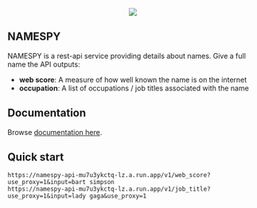 <p align="center">
    <a href="https://namespy.ml"><img src="https://raw.githubusercontent.com/RaidasGrisk/names_app/master/web/src/assets/Picture1.png"/></a>
</p>

## NAMESPY

NAMESPY is a rest-api service providing details about names. Give a full name the API outputs:
* <b>web score</b>: A measure of how well known the name is on the internet  
* <b>occupation</b>: A list of occupations / job titles associated with the name

## Documentation

Browse [documentation here](http://34.83.209.94/#/Docs).

## Quick start

```
https://namespy-api-mu7u3ykctq-lz.a.run.app/v1/web_score?use_proxy=1&input=bart simpson
https://namespy-api-mu7u3ykctq-lz.a.run.app/v1/job_title?use_proxy=1&input=lady gaga&use_proxy=1
```
